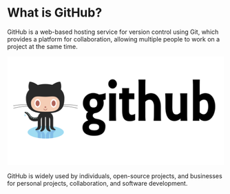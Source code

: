 # What is GitHub?

GitHub is a web-based hosting service for version control using Git, which provides a platform for collaboration, allowing multiple people to work on a project at the same time. 

![alt text](../../../img/image-42.png)


GitHub is widely used by individuals, open-source projects, and businesses for personal projects, collaboration, and software development.